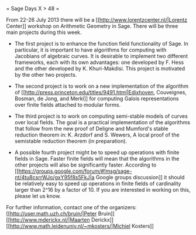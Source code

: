 = Sage Days X > 48 =

From 22­-26 July 2013 there will be a [[http://www.lorentzcenter.nl/|Lorentz Center]] workshop on Arithmetic Geometry in Sage. There will be three main projects during this week.

 * The first project is to enhance the function field functionality of Sage. In particular, it is important to have algorithms for computing with Jacobians of algebraic curves. It is desirable to implement two different frameworks, each with its own advantages: one developed by F. Hess and the other developed by K. Khuri-Makdisi. This project is motivated by the other two projects. 

 * The second project is to work on a new implementation of the algorithm of [[http://press.princeton.edu/titles/9491.html|Edixhoven, Couveignes, Bosman, de Jong, and Merkl]] for computing Galois representations over finite fields attached to modular forms.

 * The third project is to work on computing semi-stable models of curves over local fields. The goal is a practical implementation of the algorithms that follow from the new proof of Deligne and Mumford's stable reduction theorem in: K. Arzdorf and S. Wewers, A local proof of the semistable reduction theorem (in preparation).

 * A possible fourth project might be to speed up operations with finite fields in Sage. Faster finite fields will mean that the algorithms in the other projects will also be significantly faster. According to [[https://groups.google.com/forum/#!msg/sage-nt/4tu8csrrWJo/gxY95f8s5FkJ|a Google groups discussion]] it should be relatively easy to speed up operations in finite fields of cardinality larger than 2^16 by a factor of 10. If you are interested in working on this, please let us know.  

For further information, contact one of the organizers:
[[http://user.math.uzh.ch/bruin/|Peter Bruin]] [[http://www.mderickx.nl/|Maarten Derickx]] [[http://www.math.leidenuniv.nl/~mkosters/|Michiel Kosters]]  
